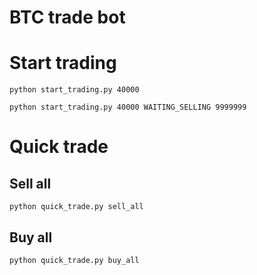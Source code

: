 # BTC trade bot

# Start trading
`python start_trading.py 40000`

`python start_trading.py 40000 WAITING_SELLING 9999999`


# Quick trade
## Sell all
`python quick_trade.py sell_all`
## Buy all
`python quick_trade.py buy_all`
